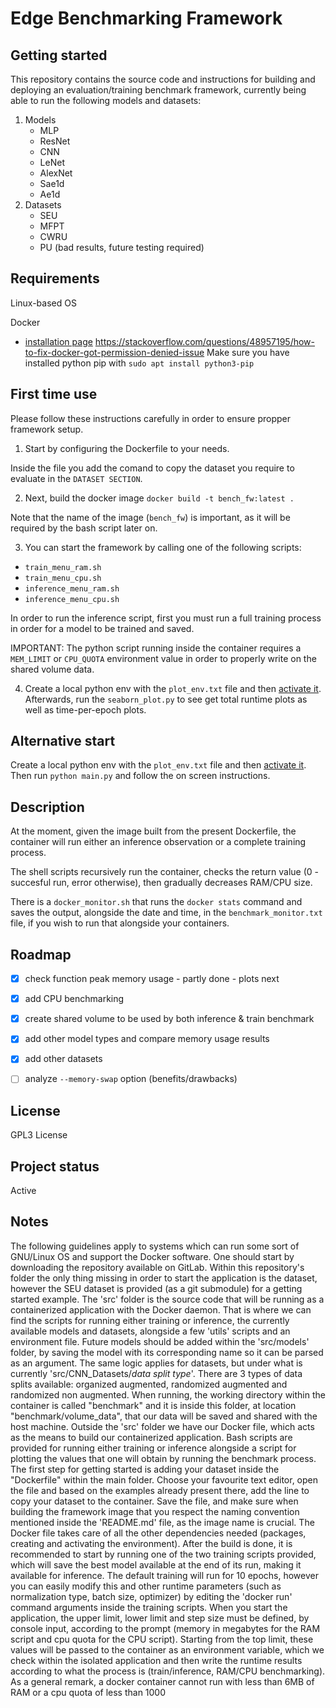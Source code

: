# Edge Benchmarking Framework

## Getting started

This repository contains the source code and instructions for building and deploying an evaluation/training benchmark framework, currently being able to run the following models and datasets:
1. Models
    * MLP
    * ResNet
    * CNN
    * LeNet
    * AlexNet
    * Sae1d
    * Ae1d
2. Datasets
    * SEU
    * MFPT
    * CWRU
    * PU (bad results, future testing required)

## Requirements
Linux-based OS

Docker 
- [installation page](
https://docs.docker.com/desktop/linux/install/)
https://stackoverflow.com/questions/48957195/how-to-fix-docker-got-permission-denied-issue
Make sure you have installed python pip with `sudo apt install python3-pip`
## First time use
Please follow these instructions carefully in order to ensure propper framework setup.

1. Start by configuring the Dockerfile to your needs.

Inside the file you add the comand to copy the dataset you require to evaluate in the `DATASET SECTION`.

2. Next, build the docker image
`docker build -t bench_fw:latest .`

Note that the name of the image (`bench_fw`) is important, as it will be required by the bash script later on.

3. You can start the framework by calling one of the following scripts: 
- `train_menu_ram.sh`
- `train_menu_cpu.sh`
- `inference_menu_ram.sh`
- `inference_menu_cpu.sh`

In order to run the inference script, first you must run a full training process in order for a model to be trained and saved.

IMPORTANT: The python script running inside the container requires a `MEM_LIMIT` or `CPU_QUOTA` environment value in order to properly write on the shared volume data.

4. Create a local python env with the `plot_env.txt` file and then [activate it](https://docs.python.org/3/tutorial/venv.html). Afterwards, run the `seaborn_plot.py` to see get total runtime plots as well as time-per-epoch plots.

## Alternative start
Create a local python env with the `plot_env.txt` file and then [activate it](https://docs.python.org/3/tutorial/venv.html). Then run `python main.py` and follow the on screen instructions.

## Description
At the moment, given the image built from the present Dockerfile, the container will run either an inference observation or a complete training process. 

The shell scripts recursively run the container, checks the return value (0 - succesful run, error otherwise), then gradually decreases RAM/CPU size.

There is a `docker_monitor.sh` that runs the `docker stats` command and saves the output, alongside the date and time, in the `benchmark_monitor.txt` file, if you wish to run that alongside your containers.

## Roadmap
- [x] check function peak memory usage - partly done - plots next
- [x] add CPU benchmarking 
- [x] create shared volume to be used by both inference & train benchmark
- [x] add other model types and compare memory usage results
- [x] add other datasets
- [ ] analyze `--memory-swap` option (benefits/drawbacks)


## License
GPL3 License
## Project status
Active


## Notes
The following guidelines apply to systems which can run some sort of GNU/Linux OS and support the Docker software. One should start by downloading the repository available on GitLab. Within this repository's folder the only thing missing in order to start the application is the dataset, however the SEU dataset is provided (as a git submodule) for a getting started example. The 'src' folder is the source code that will be running as a containerized application with the Docker daemon. That is where we can find the scripts for running either training or inference, the currently available models and datasets, alongside a few 'utils' scripts and an environment file. Future models should be added within the 'src/models' folder, by saving the model with its corresponding name so it can be parsed as an argument. The same logic applies for datasets, but under what is currently 'src/CNN\_Datasets/*data split type*'. There are 3 types of data splits available: organized augmented, randomized augmented and randomized non augmented.
When running, the working directory within the container is called "benchmark" and it is inside this folder, at location "benchmark/volume\_data", that our data will be saved and shared with the host machine. 
Outside the 'src' folder we have our Docker file, which acts as the means to build our containerized application. Bash scripts are provided for running either training or inference alongside a script for plotting the values that one will obtain by running the benchmark process.
The first step for getting started is adding your dataset inside the "Dockerfile" within the main folder. Choose your favourite text editor, open the file and based on the examples already present there, add the line to copy your dataset to the container. Save the file, and make sure when building the framework image that you respect the naming convention mentioned inside the 'README.md' file, as the image name is crucial. The Docker file takes care of all the other dependencies needed (packages, creating and activating the environment). After the build is done, it is recommended to start by running one of the two training scripts provided, which will save the best model available at the end of its run, making it available for inference. The default training will run for 10 epochs, however you can easily modify this and other runtime parameters (such as normalization type, batch size, optimizer) by editing the 'docker run' command arguments inside the training scripts. When you start the application, the upper limit, lower limit and step size must be defined, by console input, according to the prompt (memory in megabytes for the RAM script and cpu quota for the CPU script). Starting from the top limit, these values will be passed to the container as an environment variable, which we check within the isolated application and then write the runtime results according to what the process is (train/inference, RAM/CPU benchmarking). As a general remark, a docker container cannot run with less than 6MB of RAM or a cpu quota of less than 1000